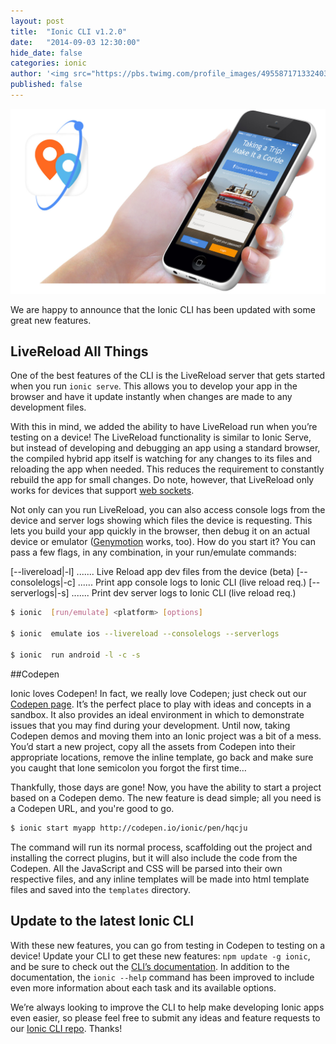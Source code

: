 ```yaml
---
layout: post
title:  "Ionic CLI v1.2.0"
date:   "2014-09-03 12:30:00"
hide_date: false
categories: ionic
author: '<img src="https://pbs.twimg.com/profile_images/495587171332403200/tO9oMmCn.png" class="author-icon"><a href="https://twitter.com/mhartington">Mike</a>'
published: false
---
```


<img class="showcase-image" src="/img/blog/coride-header.jpg">

We are happy to announce that the Ionic CLI has been updated with some great new features.

<!-- more -->

## LiveReload All Things
One of the best features of the CLI is the LiveReload server that gets started when you run `ionic serve`. This allows you to develop your app in the browser and have it update instantly when changes are made to any development files.

With this in mind, we added the ability to have LiveReload run when you’re testing on a device! The LiveReload functionality is similar to Ionic Serve, but instead of developing and debugging an app using a standard browser, the compiled hybrid app itself is watching for any changes to its files and reloading the app when needed. This reduces the requirement to constantly rebuild the app for small changes. Do note, however, that LiveReload only works for devices that support [web sockets](http://caniuse.com/websockets).

Not only can you run LiveReload, you can also access console logs from the device and server logs showing which files the device is requesting. This lets you build your app quickly in the browser, then debug it on an actual device or emulator ([Genymotion](http://www.genymotion.com/) works, too). How do you start it? You can pass a few flags, in any combination, in your run/emulate commands:

[--livereload|-l] .......  Live Reload app dev files from the device (beta)
[--consolelogs|-c] ......  Print app console logs to Ionic CLI (live reload req.)
[--serverlogs|-s] .......  Print dev server logs to Ionic CLI (live reload req.)

```bash
$ ionic  [run/emulate] <platform> [options]

$ ionic  emulate ios --livereload --consolelogs --serverlogs

$ ionic  run android -l -c -s
```



##Codepen

Ionic loves Codepen! In fact, we really love Codepen; just check out our [Codepen page](http://codepen.io/ionic/public-list/). It’s the perfect place to play with ideas and concepts in a sandbox. It also provides an ideal environment in which to demonstrate issues that you may find during your development. Until now, taking Codepen demos and moving them into an Ionic project was a bit of a mess. You’d start a new project, copy all the assets from Codepen into their appropriate locations, remove the inline template, go back and make sure you caught that lone semicolon you forgot the first time…

Thankfully, those days are gone! Now, you have the ability to start a project based on a Codepen demo.  The new feature is dead simple; all you need is a Codepen URL, and you're good to go.

```bash
$ ionic start myapp http://codepen.io/ionic/pen/hqcju
```

The command will run its normal process, scaffolding out the project and installing the correct plugins, but it will also include the code from the Codepen. All the JavaScript and CSS will be parsed into their own respective files, and any inline templates will be made into html template files and saved into the `templates` directory.

## Update to the latest Ionic CLI

With these new features, you can go from testing in Codepen to testing on a device! Update your CLI to get these new features: `npm update -g ionic`, and be sure to check out the [CLI’s documentation](https://github.com/driftyco/ionic-cli). In addition to the documentation, the `ionic --help` command has been improved to include even more information about each task and its available options.

We’re always looking to improve the CLI to help make developing Ionic apps even easier, so please feel free to submit any ideas and feature requests to our [Ionic CLI repo](https://github.com/driftyco/ionic-cli/issues). Thanks!
